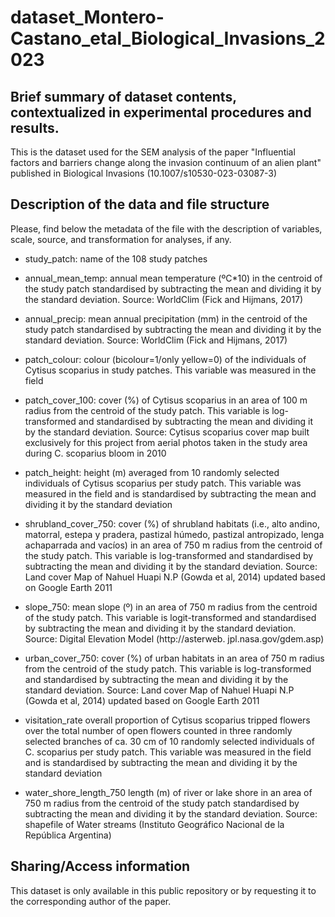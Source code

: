 # dataset_Montero-Castano_etal_Biological_Invasions_2023

## Brief summary of dataset contents, contextualized in experimental procedures and results.
This is the dataset used for the SEM analysis of the paper "Influential factors and barriers change along the invasion continuum of an alien plant" published in Biological Invasions (10.1007/s10530-023-03087-3)


## Description of the data and file structure
Please, find below the metadata of the file with the description of variables, scale, source, and transformation for analyses, if any.

- study_patch: name of the 108 study patches

- annual_mean_temp: annual mean temperature (ºC*10) in the centroid of the study patch standardised by subtracting the mean and dividing it by the standard deviation. Source: WorldClim (Fick and Hijmans, 2017)

- annual_precip: mean annual precipitation (mm) in the centroid of the study patch standardised by subtracting the mean and dividing it by the standard deviation. Source: WorldClim (Fick and Hijmans, 2017)

- patch_colour: colour (bicolour=1/only yellow=0) of the individuals of Cytisus scoparius in study patches. This variable was measured in the field

- patch_cover_100: cover (%) of Cytisus scoparius in an area of 100 m radius from the centroid of the study patch. This variable is log-transformed and standardised by subtracting the mean and dividing it by the standard deviation. Source: Cytisus scoparius cover map built exclusively for this project from aerial photos taken in the study area during C. scoparius bloom in 2010 

- patch_height: height (m) averaged from 10 randomly selected individuals of Cytisus scoparius per study patch. This variable was measured in the field and is standardised by subtracting the mean and dividing it by the standard deviation

- shrubland_cover_750: cover (%) of shrubland habitats (i.e., alto andino, matorral, estepa y pradera, pastizal húmedo, pastizal antropizado, lenga achaparrada and vacíos) in an area of 750 m radius from the centroid of the study patch. This variable is log-transformed and standardised by subtracting the mean and dividing it by the standard deviation. Source: Land cover Map of Nahuel Huapi N.P (Gowda et al, 2014) updated based on Google Earth 2011

- slope_750: mean slope (º) in an area of 750 m radius from the centroid of the study patch. This variable is logit-transformed and standardised by subtracting the mean and dividing it by the standard deviation. Source: Digital Elevation Model (http://asterweb. jpl.nasa.gov/gdem.asp)

- urban_cover_750: cover (%) of urban habitats in an area of 750 m radius from the centroid of the study patch. This variable is log-transformed and standardised by subtracting the mean and dividing it by the standard deviation. Source: Land cover Map of Nahuel Huapi N.P (Gowda et al, 2014) updated based on Google Earth 2011

- visitation_rate	overall proportion of Cytisus scoparius tripped flowers over the total number of open flowers counted in three randomly selected branches of ca. 30 cm of 10 randomly selected individuals of C. scoparius per study patch. This variable was measured in the field and is standardised by subtracting the mean and dividing it by the standard deviation

- water_shore_length_750	length (m) of river or lake shore in an area of 750 m radius from the centroid of the study patch standardised by subtracting the mean and dividing it by the standard deviation. Source: shapefile of Water streams (Instituto Geográfico Nacional de la República Argentina)


## Sharing/Access information
This dataset is only available in this public repository or by requesting it to the corresponding author of the paper.
